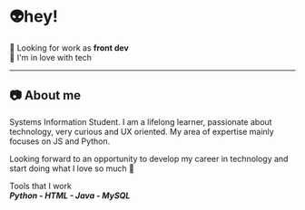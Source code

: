 # 👽hey!

💼 Looking for work as **front dev**<br />
💜 I'm in love with tech
_____________________________________________________________________________________________________________________________________________________________________________________________________________________________________________________
## 📷 About me
Systems Information Student. I am a lifelong learner, passionate about technology, very curious and UX oriented. My area of expertise mainly focuses on JS and Python.

Looking forward to an opportunity to develop my career in technology and start doing what I love so much 🤍

Tools that I work <br />
**_Python - HTML - Java - MySQL_**
